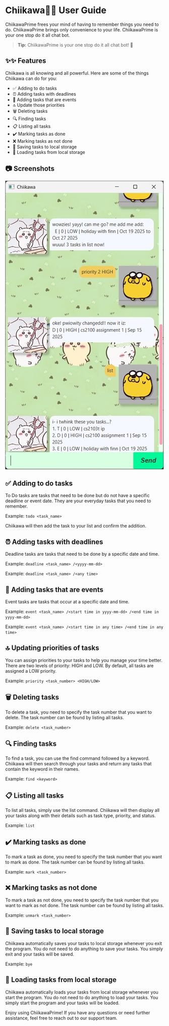 # Chiikawa🥰🐭 User Guide

ChiikawaPrime frees your mind of having to remember things you need to do. ChiikawaPrime brings only convenience to your life. ChiikawaPrime is your one stop do it all chat bot.

> **Tip:** ChiikawaPrime is your one stop do it all chat bot! 🚀

## ✨✨ Features
Chiikawa is all knowing and all powerful. Here are some of the things Chiikawa can do for you:
- ✅ Adding to do tasks
- ⏰ Adding tasks with deadlines
- 📅 Adding tasks that are events
- 🔝 Update those priorities
- 🗑️ Deleting tasks
- 🔍 Finding tasks
- 📋 Listing all tasks
- ✔️ Marking tasks as done
- ❌ Marking tasks as not done
- 💾 Saving tasks to local storage
- 📂 Loading tasks from local storage

## 📷 Screenshots
![Screenshot of Chiikawa in work](Ui.png)

## ✅ Adding to do tasks

To Do tasks are tasks that need to be done but do not have a specific deadline or event date.
They are your everyday tasks that you need to remember.

Example: `todo <task_name>`

Chiikawa will then add the task to your list and confirm the addition.

## ⏰ Adding tasks with deadlines
Deadline tasks are tasks that need to be done by a specific date and time.

Example: `deadline <task_name> /<yyyy-mm-dd>`

Example: `deadline <task_name> /<any time>`

## 📅 Adding tasks that are events
Event tasks are tasks that occur at a specific date and time.

Example: `event <task_name> /<start time in yyyy-mm-dd> /<end time in yyyy-mm-dd>`

Example: `event <task_name> /<start time in any time> /<end time in any time>`

## 🔝 Updating priorities of tasks
You can assign priorities to your tasks to help you manage your time better. There are two levels of priority: HIGH and LOW.
By default, all tasks are assigned a LOW priority.

Example: `priority <task_number> <HIGH/LOW>`

## 🗑️ Deleting tasks
To delete a task, you need to specify the task number that you want to delete. The task number can be found by listing all tasks.

Example: `delete <task_number>`

## 🔍 Finding tasks
To find a task, you can use the find command followed by a keyword. Chiikawa will then search through your tasks and return any tasks that contain the keyword in their names.

Example: `find <keyword>`

## 📋 Listing all tasks
To list all tasks, simply use the list command. Chiikawa will then display all your tasks along with their details such as task type, priority, and status.

Example: `list`

## ✔️ Marking tasks as done
To mark a task as done, you need to specify the task number that you want to mark as done. The task number can be found by listing all tasks.

Example: `mark <task_number>`

## ❌ Marking tasks as not done
To mark a task as not done, you need to specify the task number that you want to mark as not done. The task number can be found by listing all tasks.

Example: `unmark <task_number>`

## 💾 Saving tasks to local storage
Chiikawa automatically saves your tasks to local storage whenever you exit the program. You do not need to do anything to save your tasks. You simply exit and your tasks will be saved.

Example: `bye`

## 📂 Loading tasks from local storage
Chiikawa automatically loads your tasks from local storage whenever you start the program. You do not need to do anything to load your tasks. You simply start the program and your tasks will be loaded.


Enjoy using ChiikawaPrime! If you have any questions or need further assistance, feel free to reach out to our support team.
